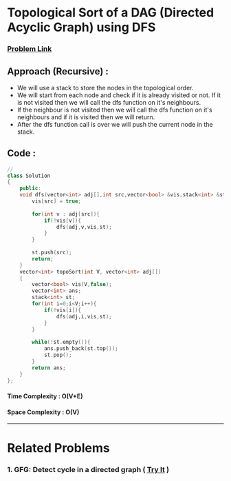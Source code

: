 # Topological Sort of a DAG (Directed Acyclic Graph) using DFS
### [Problem Link](https://practice.geeksforgeeks.org/problems/topological-sort/1)

## Approach (Recursive) : 
* We will use a stack to store the nodes in the topological order.
* We will start from each node and check if it is already visited or not. If it is not visited then we will call the dfs function on it's neighbours.
* If the neighbour is not visited then we will call the dfs function on it's neighbours and if it is visited then we will return.
* After the dfs function call is over we will push the current node in the stack.


## Code : 
```cpp
// 
class Solution
{
	public:
	void dfs(vector<int> adj[],int src,vector<bool> &vis,stack<int> &st){
	    vis[src] = true;
	    
	    for(int v : adj[src]){
	        if(!vis[v]){
	            dfs(adj,v,vis,st);
	        }
	    }
	    
	    st.push(src);
	    return;
	}
	vector<int> topoSort(int V, vector<int> adj[]) 
	{
	    vector<bool> vis(V,false);
	    vector<int> ans;
	    stack<int> st;
	    for(int i=0;i<V;i++){
	        if(!vis[i]){
	            dfs(adj,i,vis,st);
	        }
	    }
	    
	    while(!st.empty()){
	        ans.push_back(st.top());
	        st.pop();
	    }
	    return ans;
	}
};
```

#### Time Complexity : O(V+E)
#### Space Complexity : O(V)

---

# Related Problems

<!-- ### 1. LeetCode: Name ( [Try It]() ) -->
### 1. GFG: Detect cycle in a directed graph ( [Try It](https://practice.geeksforgeeks.org/problems/detect-cycle-in-a-directed-graph/1) )